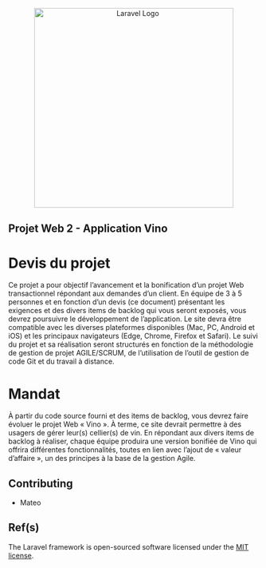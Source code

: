 <p align="center"><a href="https://laravel.com" target="_blank"><img src="https://raw.githubusercontent.com/laravel/art/master/logo-lockup/5%20SVG/2%20CMYK/1%20Full%20Color/laravel-logolockup-cmyk-red.svg" width="400" alt="Laravel Logo"></a></p>

## Projet Web 2 - Application Vino

# Devis du projet

Ce projet a pour objectif l’avancement et la bonification d’un projet Web transactionnel répondant aux demandes d’un client. En équipe de 3 à 5 personnes et en fonction d’un devis (ce document) présentant les exigences et des divers items de backlog qui vous seront exposés, vous devrez poursuivre le développement de l’application. Le site devra être compatible avec les diverses plateformes disponibles (Mac, PC, Android et iOS) et les principaux navigateurs (Edge, Chrome, Firefox et Safari).
Le suivi du projet et sa réalisation seront structurés en fonction de la méthodologie de gestion de projet AGILE/SCRUM, de l’utilisation de l’outil de gestion de code Git et du travail à distance.

# Mandat

À partir du code source fourni et des items de backlog, vous devrez faire évoluer le projet Web « Vino ». À terme, ce site devrait permettre à des usagers de gérer leur(s) cellier(s) de vin. En répondant aux divers items de backlog à réaliser, chaque équipe produira une version bonifiée de Vino qui offrira différentes fonctionnalités, toutes en lien avec l’ajout de « valeur d’affaire », un des principes à la base de la gestion Agile.

## Contributing

- Mateo

## Ref(s)

The Laravel framework is open-sourced software licensed under the [MIT license](https://opensource.org/licenses/MIT).
